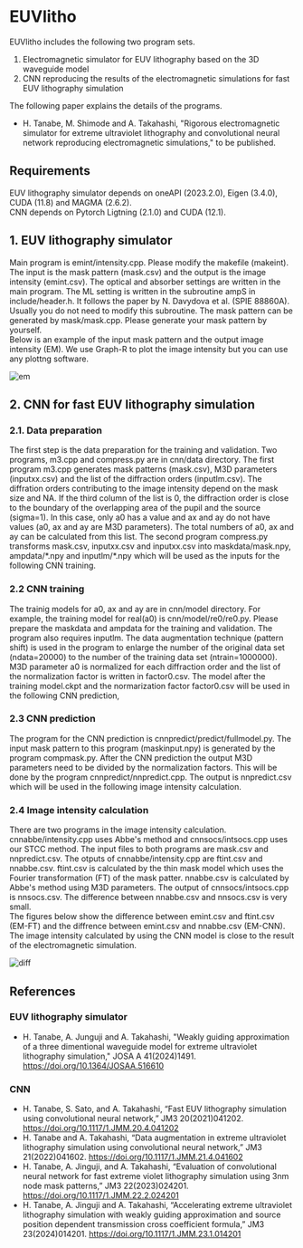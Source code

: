 # EUVlitho
EUVlitho includes the following two program sets.
1. Electromagnetic simulator for EUV lithography based on the 3D waveguide model
2. CNN reproducing the results of the electromagnetic simulations for fast EUV lithography simulation

The following paper explains the details of the programs.  
- H. Tanabe, M. Shimode and A. Takahashi, "Rigorous electromagnetic simulator for extreme ultraviolet lithography and convolutional neural network reproducing electromagnetic simulations," to be published.
## Requirements
EUV lithography simulator depends on oneAPI (2023.2.0), Eigen (3.4.0), CUDA (11.8) and MAGMA (2.6.2).  
CNN depends on Pytorch Ligtning (2.1.0) and CUDA (12.1).
## 1. EUV lithography simulator 
Main program is emint/intensity.cpp. Please modify the makefile (makeint). The input is the mask pattern (mask.csv) and the output is the image intensity (emint.csv). The optical and absorber settings are written in the main program. The ML setting is written in the subroutine ampS in include/header.h. It follows the paper by N. Davydova et al. (SPIE 88860A). Usually you do not need to modify this subroutine. The mask pattern can be generated by mask/mask.cpp. Please generate your mask pattern by yourself.  
Below is an example of the input mask pattern and the output image intensity (EM). We use Graph-R to plot the image intensity but you can use any plottng software.

![em](https://github.com/user-attachments/assets/06b9b1c0-39a7-44e9-afda-b7f6678262e8)

## 2. CNN for fast EUV lithography simulation
### 2.1. Data preparation
The first step is the data preparation for the training and validation. Two programs, m3.cpp and compress.py are in cnn/data directory. The first program m3.cpp generates mask patterns (mask.csv), M3D parameters (inputxx.csv) and the list of the diffraction orders (inputlm.csv). The diffration orders contributing to the image intensity depend on the mask size and NA. If the third column of the list is 0, the diffraction order is close to the boundary of the overlapping area of the pupil and the source (sigma=1). In this case, only a0 has a value and ax and ay do not have values (a0, ax and ay are M3D parameters). The total numbers of a0, ax and ay can be calculated from this list. The second program compress.py transforms mask.csv, inputxx.csv and inputxx.csv into maskdata/mask.npy, ampdata/\*.npy and inputlm/\*.npy which will be used as the inputs for the following CNN training.
### 2.2 CNN training
The trainig models for a0, ax and ay are in cnn/model directory. For example, the training model for real(a0) is cnn/model/re0/re0.py. Please prepare the maskdata and ampdata for the training and validation. The program also requires inputlm. The data augmentation technique (pattern shift) is used in the program to enlarge the number of the original data set (ndata=20000) to the number of the training data set (ntrain=1000000). M3D parameter a0 is normalized for each diffraction order and the list of the normalization factor is written in factor0.csv. The model after the training model.ckpt and the normarization factor factor0.csv will be used in the following CNN prediction,
### 2.3 CNN prediction
The program for the CNN prediction is cnnpredict/predict/fullmodel.py. The input mask pattern to this program (maskinput.npy) is generated by the program compmask.py. After the CNN prediction the output M3D parameters need to be divided by the normalization factors. This will be done by the program cnnpredict/nnpredict.cpp. The output is nnpredict.csv which will be used in the following image intensity calculation.
### 2.4 Image intensity calculation
There are two programs in the image intensity calculation. cnnabbe/intensity.cpp uses Abbe's method and cnnsocs/intsocs.cpp uses our STCC method. The input files to both programs are mask.csv and nnpredict.csv. The otputs of cnnabbe/intensity.cpp are ftint.csv and nnabbe.csv. ftint.csv is calculated by the thin mask model which uses the Fourier transformation (FT) of the mask patter. nnabbe.csv is calculated by Abbe's method using M3D parameters. The output of cnnsocs/intsocs.cpp is nnsocs.csv. The difference between nnabbe.csv and nnsocs.csv is very small.  
The figures below show the difference between emint.csv and ftint.csv (EM-FT) and the diffrence between emint.csv and nnabbe.csv (EM-CNN). The image intensity calculated by using the CNN model is close to the result of the electromagnetic simulation.

![diff](https://github.com/user-attachments/assets/0c7ca5ab-6309-4368-beb9-4ce08d694f0c)
## References
### EUV lithography simulator
- H. Tanabe, A. Junguji and A. Takahashi, "Weakly guiding approximation of a three dimentional waveguide model for extreme ultraviolet lithography simulation," JOSA A 41(2024)1491. https://doi.org/10.1364/JOSAA.516610
### CNN
- H. Tanabe, S. Sato, and A. Takahashi, “Fast EUV lithography simulation using convolutional neural network,” JM3 20(2021)041202. https://doi.org/10.1117/1.JMM.20.4.041202
- H. Tanabe and A. Takahashi, “Data augmentation in extreme ultraviolet lithography simulation using convolutional neural network,” JM3 21(2022)041602. https://doi.org/10.1117/1.JMM.21.4.041602
- H. Tanabe, A. Jinguji, and A. Takahashi, “Evaluation of convolutional neural network for fast extreme violet lithography simulation using 3nm node mask patterns,” JM3 22(2023)024201.  https://doi.org/10.1117/1.JMM.22.2.024201
- H. Tanabe, A. Jinguji and A. Takahashi, “Accelerating extreme ultraviolet lithography simulation with weakly guiding approximation and source position dependent transmission cross coefficient formula,” JM3 23(2024)014201. https://doi.org/10.1117/1.JMM.23.1.014201
